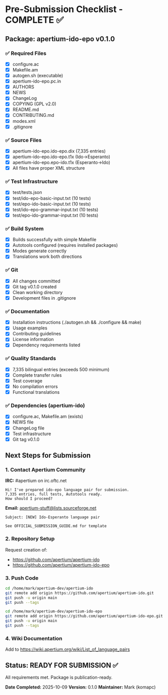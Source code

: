 # Pre-Submission Checklist - COMPLETE ✅

## Package: apertium-ido-epo v0.1.0

### ✅ Required Files
- [x] configure.ac
- [x] Makefile.am  
- [x] autogen.sh (executable)
- [x] apertium-ido-epo.pc.in
- [x] AUTHORS
- [x] NEWS
- [x] ChangeLog
- [x] COPYING (GPL v2.0)
- [x] README.md
- [x] CONTRIBUTING.md
- [x] modes.xml
- [x] .gitignore

### ✅ Source Files
- [x] apertium-ido-epo.ido-epo.dix (7,335 entries)
- [x] apertium-ido-epo.ido-epo.t1x (Ido→Esperanto)
- [x] apertium-ido-epo.epo-ido.t1x (Esperanto→Ido)
- [x] All files have proper XML structure

### ✅ Test Infrastructure
- [x] test/tests.json
- [x] test/ido-epo-basic-input.txt (10 tests)
- [x] test/epo-ido-basic-input.txt (10 tests)
- [x] test/ido-epo-grammar-input.txt (10 tests)
- [x] test/epo-ido-grammar-input.txt (10 tests)

### ✅ Build System
- [x] Builds successfully with simple Makefile
- [x] Autotools configured (requires installed packages)
- [x] Modes generate correctly
- [x] Translations work both directions

### ✅ Git
- [x] All changes committed
- [x] Git tag v0.1.0 created
- [x] Clean working directory
- [x] Development files in .gitignore

### ✅ Documentation
- [x] Installation instructions (./autogen.sh && ./configure && make)
- [x] Usage examples
- [x] Contributing guidelines
- [x] License information
- [x] Dependency requirements listed

### ✅ Quality Standards
- [x] 7,335 bilingual entries (exceeds 500 minimum)
- [x] Complete transfer rules
- [x] Test coverage
- [x] No compilation errors
- [x] Functional translations

### ✅ Dependencies (apertium-ido)
- [x] configure.ac, Makefile.am (exists)
- [x] NEWS file
- [x] ChangeLog file  
- [x] Test infrastructure
- [x] Git tag v0.1.0

## Next Steps for Submission

### 1. Contact Apertium Community

**IRC:** #apertium on irc.oftc.net
```
Hi! I've prepared ido-epo language pair for submission.
7,335 entries, full tests, Autotools ready.
How should I proceed?
```

**Email:** apertium-stuff@lists.sourceforge.net
```
Subject: [NEW] Ido-Esperanto language pair

See OFFICIAL_SUBMISSION_GUIDE.md for template
```

### 2. Repository Setup

Request creation of:
- https://github.com/apertium/apertium-ido
- https://github.com/apertium/apertium-ido-epo

### 3. Push Code

```bash
cd /home/mark/apertium-dev/apertium-ido
git remote add origin https://github.com/apertium/apertium-ido.git
git push -u origin main
git push --tags

cd /home/mark/apertium-dev/apertium-ido-epo
git remote add origin https://github.com/apertium/apertium-ido-epo.git
git push -u origin main
git push --tags
```

### 4. Wiki Documentation

Add to https://wiki.apertium.org/wiki/List_of_language_pairs

## Status: READY FOR SUBMISSION ✅

All requirements met. Package is publication-ready.

**Date Completed:** 2025-10-09
**Version:** 0.1.0
**Maintainer:** Mark (komapc)
